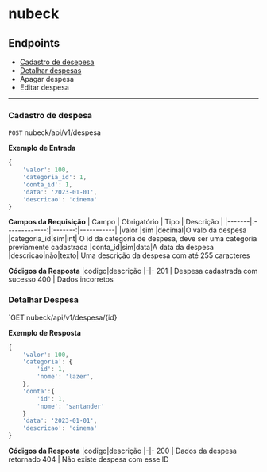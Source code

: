 <!-- Nome do projeto -->
# nubeck

<!-- Listagem dos endpoints -->
## Endpoints 

- [Cadastro de desepesa](#cadastro-de-despesas) 
- [Detalhar despesas](#detalhar-despesa)
- Apagar despesa
- Editar despesa
---
### Cadastro de despesa

<!-- Endereço do recurso -->
`POST` nubeck/api/v1/despesa
        <!-- Colocar a versão é importante para compatibilidade  -->

**Exemplo de Entrada**
```js
{
    'valor': 100,
    'categoria_id': 1,
    'conta_id': 1,
    'data': '2023-01-01',
    'descricao': 'cinema'
}
```

**Campos da Requisição**
| Campo | Obrigatório | Tipo  | Descrição |
|-------|:-------------:|:-------:|-----------|
|valor  |sim          |decimal|O valo da despesa
|categoria_id|sim|int| O id da categoria de despesa, deve ser uma categoria previamente cadastrada
|conta_id|sim|data|A data da despesa
|descricao|não|texto| Uma descrição da despesa com até 255 caracteres

**Códigos da Resposta**
|codigo|descrição
|-|-
201 | Despesa cadastrada com sucesso
400 | Dados incorretos

### Detalhar Despesa
`GET nubeck/api/v1/despesa/{id}

**Exemplo de Resposta**
```js
{
    'valor': 100,
    'categoria': {
        'id': 1,
        'nome': 'lazer',
    },
    'conta':{
        'id': 1,
        'nome': 'santander'
    }
    'data': '2023-01-01',
    'descricao': 'cinema'
}
```
**Códigos da Resposta**
|codigo|descrição
|-|-
200 | Dados da despesa retornado
404 | Não existe despesa com esse ID
